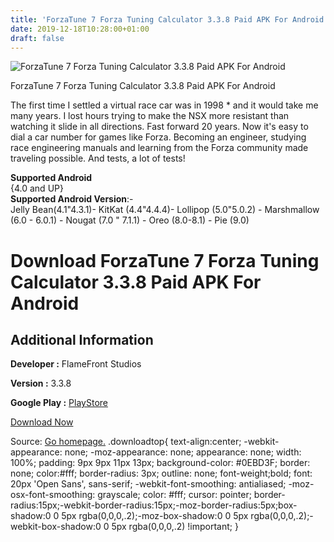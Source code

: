 ```yaml
---
title: 'ForzaTune 7 Forza Tuning Calculator 3.3.8 Paid APK For Android'
date: 2019-12-18T10:28:00+01:00
draft: false
---
```


![ForzaTune 7 Forza Tuning Calculator 3.3.8 Paid APK For Android](https://i0.wp.com/apkhome.net/wp-content/uploads/2019/11/ForzaTune-7-Forza-Tuning-Calculator-3.3.8-Paid.png "ForzaTune 7 Forza Tuning Calculator 3.3.8 Paid APK For Android")

  

ForzaTune 7 Forza Tuning Calculator 3.3.8 Paid APK For Android

The first time I settled a virtual race car was in 1998 \* and it would take me many years. I lost hours trying to make the NSX more resistant than watching it slide in all directions. Fast forward 20 years. Now it's easy to dial a car number for games like Forza. Becoming an engineer, studying race engineering manuals and learning from the Forza community made traveling possible. And tests, a lot of tests!

**Supported Android**  
{4.0 and UP}  
**Supported Android Version**:-  
Jelly Bean(4.1"4.3.1)- KitKat (4.4"4.4.4)- Lollipop (5.0"5.0.2) - Marshmallow (6.0 - 6.0.1) - Nougat (7.0 " 7.1.1) - Oreo (8.0-8.1) - Pie (9.0)

Download ForzaTune 7 Forza Tuning Calculator 3.3.8 Paid APK For Android
=======================================================================

Additional Information
----------------------

**Developer :** FlameFront Studios

**Version :** 3.3.8

**Google Play :** [PlayStore](https://play.google.com/store/apps/details?id=com.flamefrontstudios.forzatune7)

  

[Download Now](https://store4app.co/post/forzatune-7-forza-tuning-calculator-3-3-8-paid-apk-for-android_1574509215)

  
Source: [Go homepage.](https://store4app.co/post/forzatune-7-forza-tuning-calculator-3-3-8-paid-apk-for-android_1574509215) .downloadtop{ text-align:center; -webkit-appearance: none; -moz-appearance: none; appearance: none; width: 100%; padding: 9px 9px 11px 13px; background-color: #0EBD3F; border: none; color:#fff; border-radius: 3px; outline: none; font-weight;bold; font: 20px 'Open Sans', sans-serif; -webkit-font-smoothing: antialiased; -moz-osx-font-smoothing: grayscale; color: #fff; cursor: pointer; border-radius:15px;-webkit-border-radius:15px;-moz-border-radius:5px;box-shadow:0 0 5px rgba(0,0,0,.2);-moz-box-shadow:0 0 5px rgba(0,0,0,.2);-webkit-box-shadow:0 0 5px rgba(0,0,0,.2) !important; }